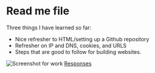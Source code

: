 <h1>Read me file</h1>
Three things I have learned so far:
<ul>
<li>Nice refresher to HTML/setting up a Github repository</li>
<li>Refresher on IP and DNS, cookies, and URLS</li>
<li>Steps that are good to follow for building websites.</li>
</ul>

<img src="/images/screenshot.png" alt="Screenshot for work">
<a href="responses.txt">Responses</a>
